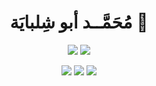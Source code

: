 <h1 align="center">
  <b> مُحَمَّــد أبو شِلبايَة 👋</b>
</h1>


<p align="center">
  <picture>
    <source 
      srcset="https://github-readme-stats.vercel.app/api?username=mabushelbaia&show_icons=true&include_all_commits=true&bg_color=00000000&theme=github_dark&hide_border=true&cache_seconds=12412"
      media="(prefers-color-scheme: dark)"
    />
    <source
      srcset="https://github-readme-stats.vercel.app/api?username=mabushelbaia&show_icons=true&include_all_commits=true&bg_color=00000000&theme=defualt&hide_border=true&cache_seconds=12412"
      media="(prefers-color-scheme: light), (prefers-color-scheme: no-preference)"
    />
    <img style="height=108em" src="https://github-readme-stats.vercel.app/api?username=mabushelbaia&show_icons=true" />
  </picture>
    <picture>
    <source 
      srcset="https://github-readme-stats.vercel.app/api/top-langs/?username=mabushelbaia&layout=compact&theme=github_dark&langs_count=10&bg_color=00000000&hide_border=true&cache_seconds=7211222&exclude_repo=TM4C123G"
      media="(prefers-color-scheme: dark)"
    />
    <source
      srcset="https://github-readme-stats.vercel.app/api/top-langs/?username=mabushelbaia&layout=compact&langs_count=10&theme=defualt&bg_color=00000000&hide_border=true&cache_seconds=7211222&exclude_repo=TM4C123G"
      media="(prefers-color-scheme: light), (prefers-color-scheme: no-preference)"
    />
    <img style="height=108em" src="https://github-readme-stats.vercel.app/api/top-langs/?username=mabushelbaia&layout=compact&langs_count=10&exclude_repo=TM4C123G" />
  </picture>
</p>
<div id="badges" align="center">
    <img src="https://img.shields.io/github/followers/mabushelbaia?logo=github"/>
    <img src="https://img.shields.io/github/stars/mabushelbaia"/>
    <img src="https://komarev.com/ghpvc/?username=mabushelbaia">
</div>

